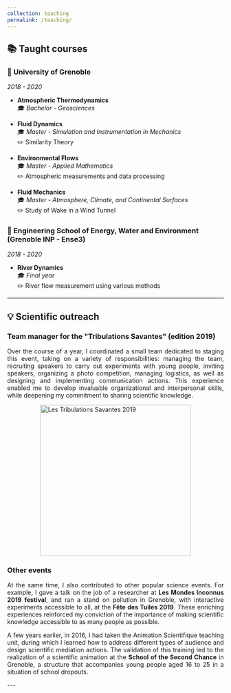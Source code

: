 ```yaml
---
collection: teaching
permalink: /teaching/
---
```

## 📚 Taught courses

### 📍 University of Grenoble
*2018 - 2020* 

- **Atmospheric Thermodynamics**  
🎓 *Bachelor - Geosciences*

- **Fluid Dynamics**  
🎓 *Master - Simulation and Instrumentation in Mechanics*  
✏️ Similarity Theory  

- **Environmental Flows**  
🎓 *Master - Applied Mathematics*  
✏️ Atmospheric measurements and data processing

- **Fluid Mechanics**  
🎓 *Master - Atmosphere, Climate, and Continental Surfaces*  
✏️ Study of Wake in a Wind Tunnel

### 📍 Engineering School of Energy, Water and Environment (Grenoble INP - Ense3)
*2018 - 2020* 

- **River Dynamics**  
🎓 *Final year*  
✏️ River flow measurement using various methods

---

## 💡 Scientific outreach

### Team manager for the "Tribulations Savantes" (edition 2019)

<p style="text-align: justify;">
Over the course of a year, I coordinated a small team dedicated to staging this event, taking on a variety of responsibilities: managing the team, recruiting speakers to carry out experiments with young people, inviting speakers, organizing a photo competition, managing logistics, as well as designing and implementing communication actions. This experience enabled me to develop invaluable organizational and interpersonal skills, while deepening my commitment to sharing scientific knowledge. 
</p>

<img src="/images/Flyer_Tribulations_Savantes.png" alt="Les Tribulations Savantes 2019" width="350" style="display: block; margin-left: auto; margin-right: auto;" />



### Other events  

<p style="text-align: justify;">
At the same time, I also contributed to other popular science events. For example, I gave a talk on the job of a researcher at <strong>Les Mondes Inconnus 2019 festival</strong>, and ran a stand on pollution in Grenoble, with interactive experiments accessible to all, at the <strong>Fête des Tuiles 2019</strong>. These enriching experiences reinforced my conviction of the importance of making scientific knowledge accessible to as many people as possible.
</p>

<p style="text-align: justify;">
A few years earlier, in 2016, I had taken the Animation Scientifique teaching unit, during which I learned how to address different types of audience and design scientific mediation actions. The validation of this training led to the realization of a scientific animation at the <strong>School of the Second Chance</strong> in Grenoble, a structure that accompanies young people aged 16 to 25 in a situation of school dropouts.
</p>
---
